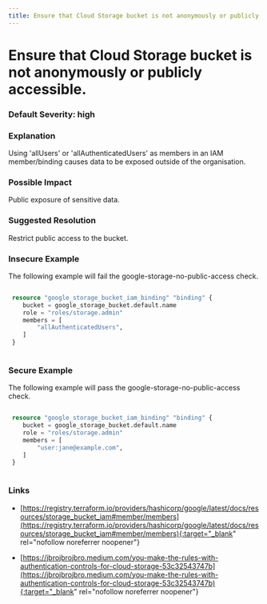```yaml
---
title: Ensure that Cloud Storage bucket is not anonymously or publicly accessible.
---
```


# Ensure that Cloud Storage bucket is not anonymously or publicly accessible.

### Default Severity: <span class="severity high">high</span>

### Explanation

Using 'allUsers' or 'allAuthenticatedUsers' as members in an IAM member/binding causes data to be exposed outside of the organisation.

### Possible Impact
Public exposure of sensitive data.

### Suggested Resolution
Restrict public access to the bucket.


### Insecure Example

The following example will fail the google-storage-no-public-access check.
```terraform

 resource "google_storage_bucket_iam_binding" "binding" {
 	bucket = google_storage_bucket.default.name
 	role = "roles/storage.admin"
 	members = [
 		"allAuthenticatedUsers",
 	]
 }
 			
```



### Secure Example

The following example will pass the google-storage-no-public-access check.
```terraform

 resource "google_storage_bucket_iam_binding" "binding" {
 	bucket = google_storage_bucket.default.name
 	role = "roles/storage.admin"
 	members = [
 		"user:jane@example.com",
 	]
 }
 			
```



### Links


- [https://registry.terraform.io/providers/hashicorp/google/latest/docs/resources/storage_bucket_iam#member/members](https://registry.terraform.io/providers/hashicorp/google/latest/docs/resources/storage_bucket_iam#member/members){:target="_blank" rel="nofollow noreferrer noopener"}

- [https://jbrojbrojbro.medium.com/you-make-the-rules-with-authentication-controls-for-cloud-storage-53c32543747b](https://jbrojbrojbro.medium.com/you-make-the-rules-with-authentication-controls-for-cloud-storage-53c32543747b){:target="_blank" rel="nofollow noreferrer noopener"}



